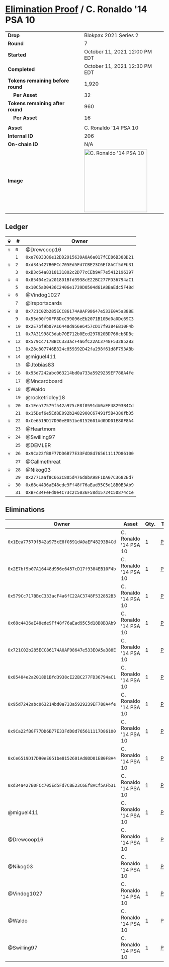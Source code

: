 # [Elimination Proof](./readme.md) / C. Ronaldo &#039;14 PSA 10

|||
|---|---|
| **Drop** | Blokpax 2021 Series 2 |
| **Round** | 7 |
| **Started** | October 11, 2021 12:00 PM EDT |
| **Completed** | October 11, 2021 12:30 PM EDT |
| **Tokens remaining before round** | 1,920 |
| **&nbsp;&nbsp;&nbsp;&nbsp;Per Asset** | 32 |
| **Tokens remaining after round** | 960 |
| **&nbsp;&nbsp;&nbsp;&nbsp;Per Asset** | 16 |
| | |
| **Asset** | C. Ronaldo &#039;14 PSA 10 |
| **Internal ID** | 206 |
| **On-chain ID** | N/A |
| **Image** | <img src="https://tcdn.blokpax.com/9484ebfa-63d7-4526-87c2-b374dfd566c2/323843267847857405e6c42cf1602f668988fe1f7e164244a00c2c59adac72fc.jpg" height="200" alt="C. Ronaldo &#039;14 PSA 10" /> |

## Ledger

| 💀 | # | Owner |
| --- | --- | --- |
| 💀 | `0` | @Drewcoop16 |
|  | `1` | `0xe7003386e12DD2915639A8A6a017fCE86B388D21` |
| 💀 | `2` | `0xd34a427B0FCc705Ed5Fd7CBE23C6Ef8ACf5AFb31` |
|  | `3` | `0xB3c64a8318131802c2D77cCEb9AF7e5412196397` |
| 💀 | `4` | `0x85404e2a2018D1Bfd3938cE22BC277FD36794aC1` |
|  | `5` | `0x10C5aD0436C2406e1739D0504d61A8BaEdc5F48d` |
| 💀 | `6` | @Vindog1027 |
|  | `7` | @lrsportscards |
| 💀 | `8` | `0x721C02b285ECC86174A0AF98647e533E0A5a388E` |
|  | `9` | `0x55d00f90FF8DcC99096eEb2071B10Bd0a0Dc69C3` |
| 💀 | `10` | `0x2E7bf9b07A16448d956e6457cD17f9384EB10F4b` |
|  | `11` | `0x7A31998C3dab70E712b0Eed297820BD766cb6DBc` |
| 💀 | `12` | `0x579Cc717BBcC333acF4a6fC22AC3748F532852B3` |
|  | `13` | `0x28c807746B324c859392D42fa298f61d8F793ABb` |
| 💀 | `14` | @miguel411 |
|  | `15` | @Jtobias83 |
| 💀 | `16` | `0x95d7242abc063214bd0a733a5929239EF788A4fe` |
|  | `17` | @Mncardboard |
| 💀 | `18` | @Waldo |
|  | `19` | @rocketridley18 |
| 💀 | `20` | `0x1Eea77579f542a975cE8f0591dA0aEF48293B4Cd` |
|  | `21` | `0x15Def6e5Ed8E092b2482900C67491f5B4380fbD5` |
| 💀 | `22` | `0xCe6519D17D90eE051be8152601Ad0DD01E80F8A4` |
|  | `23` | @Heartmom |
| 💀 | `24` | @Swilling97 |
|  | `25` | @DEMLER |
| 💀 | `26` | `0x9Ca22fB8F77DD6B77E33FdD8d765611117D86100` |
|  | `27` | @Callmethreat |
| 💀 | `28` | @Nikog03 |
|  | `29` | `0x2771aaf8C663C805d476d8bA98F1DA07C3682Ed7` |
| 💀 | `30` | `0x68c4436aE48ede9Ff48f76aEad95C5d18B0B3Ab9` |
|  | `31` | `0xBFc34FeFd0e4C73c2c5036F58d15724C50874cCe` |


## Eliminations

| Owner | Asset | Qty. | Transaction |
| --- | --- | --- | --- |
| `0x1Eea77579f542a975cE8f0591dA0aEF48293B4Cd` | C. Ronaldo '14 PSA 10 | 1 | [Polygonscan](https://polygonscan.com/tx/0x74a3137fe5ad837fd5aada2ab575debaa3e1e88599df9a702802185b9ad83ece) |
| `0x2E7bf9b07A16448d956e6457cD17f9384EB10F4b` | C. Ronaldo '14 PSA 10 | 1 | [Polygonscan](https://polygonscan.com/tx/0x113fa3a0c1d995f3f1b211580bcda61e6effee83de93ac57706cac5ad08e90b8) |
| `0x579Cc717BBcC333acF4a6fC22AC3748F532852B3` | C. Ronaldo '14 PSA 10 | 1 | [Polygonscan](https://polygonscan.com/tx/0x7d59438a8f9becb6542c396704185794c8f38579009a12b9410702dc7b49100b) |
| `0x68c4436aE48ede9Ff48f76aEad95C5d18B0B3Ab9` | C. Ronaldo '14 PSA 10 | 1 | [Polygonscan](https://polygonscan.com/tx/0x295bf852b41d150d7480510424d019c9b802f767ec91807dfdaf689769d129ed) |
| `0x721C02b285ECC86174A0AF98647e533E0A5a388E` | C. Ronaldo '14 PSA 10 | 1 | [Polygonscan](https://polygonscan.com/tx/0x236af8c7cc69c501b01c7b926f94a01a96121c6a9a910b9fdc2e31e29d69942e) |
| `0x85404e2a2018D1Bfd3938cE22BC277FD36794aC1` | C. Ronaldo '14 PSA 10 | 1 | [Polygonscan](https://polygonscan.com/tx/0x3640303ab240acb82fb8ffcf6cd9ebdc6920b260899a49d22fa7b2a49dcb200e) |
| `0x95d7242abc063214bd0a733a5929239EF788A4fe` | C. Ronaldo '14 PSA 10 | 1 | [Polygonscan](https://polygonscan.com/tx/0x3b7b10610cec24d4d091fb1dfa2afd4455e3b9b949cce791f14fa040d4c1533b) |
| `0x9Ca22fB8F77DD6B77E33FdD8d765611117D86100` | C. Ronaldo '14 PSA 10 | 1 | [Polygonscan](https://polygonscan.com/tx/0x43ccff285580078ec281e08ca5a7f7a3ec6ef8f02e9b5ecd2eff16ee65c5544f) |
| `0xCe6519D17D90eE051be8152601Ad0DD01E80F8A4` | C. Ronaldo '14 PSA 10 | 1 | [Polygonscan](https://polygonscan.com/tx/0xc558b7bdfccca4df837ae04e6d20a75e6e3053797870d813aa569b30f4afca6e) |
| `0xd34a427B0FCc705Ed5Fd7CBE23C6Ef8ACf5AFb31` | C. Ronaldo '14 PSA 10 | 1 | [Polygonscan](https://polygonscan.com/tx/0x66fac0b1773965c206621e06de65323ddffeadd379ed34a6f762c740711e15ea) |
| @miguel411 | C. Ronaldo '14 PSA 10 | 1 | [Polygonscan](https://polygonscan.com/tx/0xe7777f7d708dfbe5f5890b3c60ad1a9c47784148e5335dce049ed7a1c6238528) |
| @Drewcoop16 | C. Ronaldo '14 PSA 10 | 1 | [Polygonscan](https://polygonscan.com/tx/0x4f3957e01a6fc53f1880fec6d5b9521590dbd470dd074fef047a3753fe53fcf0) |
| @Nikog03 | C. Ronaldo '14 PSA 10 | 1 | [Polygonscan](https://polygonscan.com/tx/0x12749c159262cb10639efb64e2e6a88cd5b1a14780065ded4e1d99634e36b0af) |
| @Vindog1027 | C. Ronaldo '14 PSA 10 | 1 | [Polygonscan](https://polygonscan.com/tx/0x6a59a01c89d043892c384e78fa86afe820a391bb687f9015cb16391ef1741123) |
| @Waldo | C. Ronaldo '14 PSA 10 | 1 | [Polygonscan](https://polygonscan.com/tx/0x42448202745fd3052d277e56e870991c2d724a111fa8e58be7ee99754d207942) |
| @Swilling97 | C. Ronaldo '14 PSA 10 | 1 | [Polygonscan](https://polygonscan.com/tx/0x063f287d36f58e2bdf5223d1cc511d0c9faa9b66c6a8b3bb45abebbd8199dc1f) |
